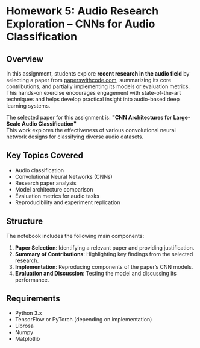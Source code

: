 # Homework 5: Audio Research Exploration – CNNs for Audio Classification

## Overview
In this assignment, students explore **recent research in the audio field** by selecting a paper from [paperswithcode.com](https://paperswithcode.com/area/audio), summarizing its core contributions, and partially implementing its models or evaluation metrics. This hands-on exercise encourages engagement with state-of-the-art techniques and helps develop practical insight into audio-based deep learning systems.

The selected paper for this assignment is:
**"CNN Architectures for Large-Scale Audio Classification"**  
This work explores the effectiveness of various convolutional neural network designs for classifying diverse audio datasets.

## Key Topics Covered
- Audio classification  
- Convolutional Neural Networks (CNNs)  
- Research paper analysis  
- Model architecture comparison  
- Evaluation metrics for audio tasks  
- Reproducibility and experiment replication  

## Structure
The notebook includes the following main components:
1. **Paper Selection**: Identifying a relevant paper and providing justification.  
2. **Summary of Contributions**: Highlighting key findings from the selected research.  
3. **Implementation**: Reproducing components of the paper’s CNN models.  
4. **Evaluation and Discussion**: Testing the model and discussing its performance.  

## Requirements
- Python 3.x  
- TensorFlow or PyTorch (depending on implementation)  
- Librosa  
- Numpy  
- Matplotlib  
